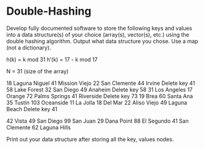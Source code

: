 # Double-Hashing

Develop fully documented software to store the following keys and values into a data structure(s) of your choice (array(s), vector(s), etc.) using the double hashing algorithm.   Output what data structure you chose. Use a map (not a dictionary).

h(k) = k mod 31
h’(k) = 17 - k mod 17 

N = 31 (size of the array)

18 Laguna Niguel
41 Mission Viejo
22 San Clemente 
44 Irvine
Delete key 41
58 Lake Forest
32 San Diego
49 Anaheim
Delete key 58
31 Los Angeles
17 Orange
72 Palms Springs
41 Riverside
Delete key 73
19 Brea
60 Santa Ana
35 Tustin
103 Oceanside
11 La Jolla
18 Del Mar
22 Aliso Viejo
49 Laguna Beach
Delete key 41

42 Vista
49 San Diego
99 San Juan
29 Dana Point
88 El Segundo
41 San Clemente
62 Laguna Hills

Print out your data structure after storing all the key, values nodes.
